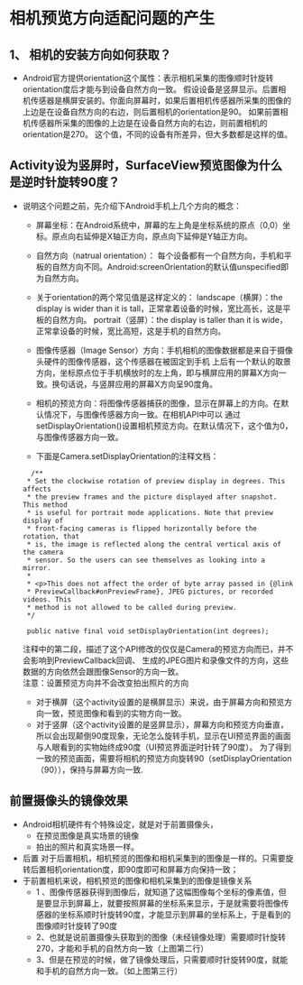 # 相机预览方向适配问题的产生
## 1、 相机的安装方向如何获取？
- Android官方提供orientation这个属性：表示相机采集的图像顺时针旋转orientation度后才能与到设备自然方向一致。
假设设备是竖屏显示。后置相机传感器是横屏安装的。你面向屏幕时，如果后置相机传感器所采集的图像的上边是在设备自然方向的右边，则后置相机的orientation是90。
如果前置相机传感器所采集的图像的上边是在设备自然方向的右边，则前置相机的orientation是270。
这个值，不同的设备有所差异，但大多数都是这样的值。

## Activity设为竖屏时，SurfaceView预览图像为什么是逆时针旋转90度？
- 说明这个问题之前，先介绍下Android手机上几个方向的概念：

  - 屏幕坐标：在Android系统中，屏幕的左上角是坐标系统的原点（0,0）坐标。原点向右延伸是X轴正方向，原点向下延伸是Y轴正方向。

  - 自然方向（natrual orientation）：
每个设备都有一个自然方向，手机和平板的自然方向不同。Android:screenOrientation的默认值unspecified即为自然方向。 
   - 关于orientation的两个常见值是这样定义的： 
landscape（横屏）：the display is wider than it is tall，正常拿着设备的时候，宽比高长，这是平板的自然方向。 
portrait（竖屏）：the display is taller than it is wide，正常拿设备的时候，宽比高短，这是手机的自然方向。

  - 图像传感器（Image Sensor）方向：手机相机的图像数据都是来自于摄像头硬件的图像传感器，这个传感器在被固定到手机
  上后有一个默认的取景方向，坐标原点位于手机横放时的左上角，即与横屏应用的屏幕X方向一致。换句话说，与竖屏应用的屏幕X方向呈90度角。
  - 相机的预览方向：将图像传感器捕获的图像，显示在屏幕上的方向。在默认情况下，与图像传感器方向一致。在相机API中可以
  通过setDisplayOrientation()设置相机预览方向。在默认情况下，这个值为0，与图像传感器方向一致。
  - 下面是Camera.setDisplayOrientation的注释文档：
  ```
    /**
   * Set the clockwise rotation of preview display in degrees. This affects
   * the preview frames and the picture displayed after snapshot. This method
   * is useful for portrait mode applications. Note that preview display of
   * front-facing cameras is flipped horizontally before the rotation, that
   * is, the image is reflected along the central vertical axis of the camera
   * sensor. So the users can see themselves as looking into a mirror.
   *
   * <p>This does not affect the order of byte array passed in {@link
   * PreviewCallback#onPreviewFrame}, JPEG pictures, or recorded videos. This
   * method is not allowed to be called during preview.     
   */

   public native final void setDisplayOrientation(int degrees);
  ```
  注释中的第二段，描述了这个API修改的仅仅是Camera的预览方向而已，并不会影响到PreviewCallback回调、
  生成的JPEG图片和录像文件的方向，这些数据的方向依然会跟图像Sensor的方向一致。<br>
  注意：设置预览方向并不会改变拍出照片的方向
  - 对于横屏（这个activity设置的是横屏显示）来说，由于屏幕方向和预览方向一致，预览图像和看到的实物方向一致。
  - 对于竖屏（这个activity设置的是竖屏显示），屏幕方向和预览方向垂直，所以会出现颠倒90度现象，无论怎么旋转手机，显示在UI预览界面的画面与人眼看到的实物始终成90度（UI预览界面逆时针转了90度）。
    为了得到一致的预览画面，需要将相机的预览方向旋转90（setDisplayOrientation（90）），保持与屏幕方向一致.

## 前置摄像头的镜像效果
- Android相机硬件有个特殊设定，就是对于前置摄像头，
  - 在预览图像是真实场景的镜像
  - 拍出的照片和真实场景一样。
- 后置
对于后置相机，相机预览的图像和相机采集到的图像是一样的。只需要旋转后置相机orientation度，即90度即可和屏幕方向保持一致；
- 于前置相机来说，相机预览的图像和相机采集到的图像是镜像关系
  - 1 、图像传感器获得到图像后，就知道了这幅图像每个坐标的像素值，但是要显示到屏幕上，就要按照屏幕的坐标系来显示，于是就需要将图像传感器的坐标系顺时针旋转90度，才能显示到屏幕的坐标系上，于是看到的图像顺时针旋转了90度
  - 2、也就是说前置摄像头获取到的图像（未经镜像处理）需要顺时针旋转270，才能和手机的自然方向一致（上图第二行）
  - 3、但是在预览的时候，做了镜像处理后，只需要顺时针旋转90度，就能和手机的自然方向一致。（如上图第三行）

  
